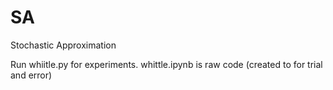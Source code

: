 # SA
Stochastic Approximation

Run whiitle.py for experiments.  whittle.ipynb is raw code (created to for trial and error)
